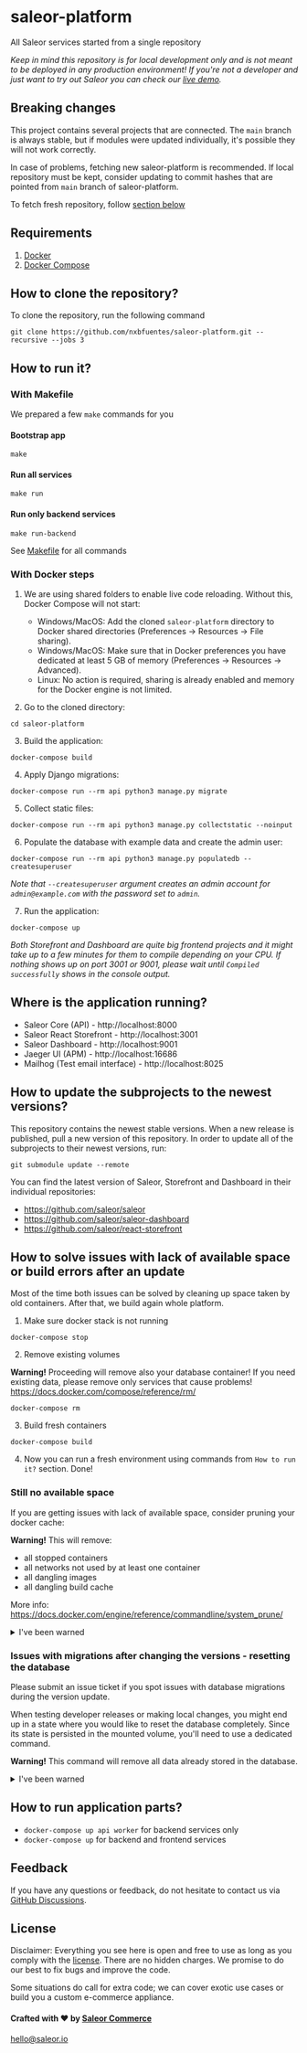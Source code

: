 # saleor-platform
All Saleor services started from a single repository

*Keep in mind this repository is for local development only and is not meant to be deployed in any production environment! If you're not a developer and just want to try out Saleor you can check our [live demo](https://demo.saleor.io/).*

## Breaking changes

This project contains several projects that are connected. The `main` branch is always stable, but if modules were updated individually, it's possible they will not work correctly.

In case of problems, fetching new saleor-platform is recommended. If local repository must be kept, consider updating to commit hashes that are pointed from `main` branch of saleor-platform.

To fetch fresh repository, follow [section below](#how-to-clone-the-repository)

## Requirements
1. [Docker](https://docs.docker.com/install/)
2. [Docker Compose](https://docs.docker.com/compose/install/)

## How to clone the repository?

To clone the repository, run the following command

```
git clone https://github.com/nxbfuentes/saleor-platform.git --recursive --jobs 3
```

## How to run it?

### With Makefile
We prepared a few `make` commands for you

#### Bootstrap app
```shell
make
```

#### Run all services
```shell
make run
```

#### Run only backend services
```shell
make run-backend 
```

See [Makefile](Makefile) for all commands 

### With Docker steps

1. We are using shared folders to enable live code reloading. Without this, Docker Compose will not start:
    - Windows/MacOS: Add the cloned `saleor-platform` directory to Docker shared directories (Preferences -> Resources -> File sharing).
    - Windows/MacOS: Make sure that in Docker preferences you have dedicated at least 5 GB of memory (Preferences -> Resources -> Advanced).
    - Linux: No action is required, sharing is already enabled and memory for the Docker engine is not limited.

2. Go to the cloned directory:
```shell
cd saleor-platform
```

3. Build the application:
```shell
docker-compose build
```

4. Apply Django migrations:
```shell
docker-compose run --rm api python3 manage.py migrate
```

5. Collect static files:
```shell
docker-compose run --rm api python3 manage.py collectstatic --noinput
```

6. Populate the database with example data and create the admin user:
```shell
docker-compose run --rm api python3 manage.py populatedb --createsuperuser
```
*Note that `--createsuperuser` argument creates an admin account for `admin@example.com` with the password set to `admin`.*

7. Run the application:
```shell
docker-compose up
```
*Both Storefront and Dashboard are quite big frontend projects and it might take up to a few minutes for them to compile depending on your CPU. If nothing shows up on port 3001 or 9001, please wait until `Compiled successfully` shows in the console output.*

## Where is the application running?
- Saleor Core (API) - http://localhost:8000
- Saleor React Storefront - http://localhost:3001
- Saleor Dashboard - http://localhost:9001
- Jaeger UI (APM) - http://localhost:16686
- Mailhog (Test email interface) - http://localhost:8025 

## How to update the subprojects to the newest versions?
This repository contains the newest stable versions.
When a new release is published, pull a new version of this repository.
In order to update all of the subprojects to their newest versions, run:
```shell
git submodule update --remote
```

You can find the latest version of Saleor, Storefront and Dashboard in their individual repositories:

- https://github.com/saleor/saleor
- https://github.com/saleor/saleor-dashboard
- https://github.com/saleor/react-storefront

## How to solve issues with lack of available space or build errors after an update

Most of the time both issues can be solved by cleaning up space taken by old containers. After that, we build again whole platform. 


1. Make sure docker stack is not running
```shell
docker-compose stop
```

2. Remove existing volumes

**Warning!** Proceeding will remove also your database container! If you need existing data, please remove only services that cause problems! https://docs.docker.com/compose/reference/rm/
```shell
docker-compose rm
```

3. Build fresh containers 
```shell
docker-compose build
```

4. Now you can run a fresh environment using commands from `How to run it?` section. Done!

### Still no available space

If you are getting issues with lack of available space, consider pruning your docker cache:

**Warning!** This will remove:
  - all stopped containers
  - all networks not used by at least one container
  - all dangling images
  - all dangling build cache 
  
  More info: https://docs.docker.com/engine/reference/commandline/system_prune/
  
<details><summary>I've been warned</summary>
<p>

```shell
docker system prune
```

</p>
</details>

### Issues with migrations after changing the versions - resetting the database

Please submit an issue ticket if you spot issues with database migrations during the version update. 

When testing developer releases or making local changes, you might end up in a state where you would like to reset the database completely. Since its state is persisted in the mounted volume, you'll need to use a dedicated command.

**Warning!** This command will remove all data already stored in the database.

<details><summary>I've been warned</summary>
<p>

```shell
docker-compose down --volumes db
```

</p>
</details>
   
## How to run application parts?
  - `docker-compose up api worker` for backend services only
  - `docker-compose up` for backend and frontend services

## Feedback

If you have any questions or feedback, do not hesitate to contact us via [GitHub Discussions](https://github.com/saleor/saleor/discussions).

## License

Disclaimer: Everything you see here is open and free to use as long as you comply with the [license](https://github.com/saleor/saleor-platform/blob/main/LICENSE). There are no hidden charges. We promise to do our best to fix bugs and improve the code.

Some situations do call for extra code; we can cover exotic use cases or build you a custom e-commerce appliance.

#### Crafted with ❤️ by [Saleor Commerce](https://saleor.io/)

hello@saleor.io
